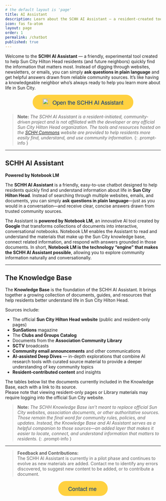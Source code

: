 ```yaml
---
# the default layout is 'page'
title: AI Assistant
description: Learn about the SCHH AI Assistant — a resident-created tool that helps you find and understand Sun City Hilton Head information more easily.
icon: fas fa-atom
layout: page
order: 1
permalink: /chatbot
published: true
---
```


<link rel="stylesheet" href="https://cdn.jsdelivr.net/npm/@shoelace-style/shoelace@2.18.0/cdn/themes/light.css" />

<style>
  .row {
    justify-content: center;
  }
  main h4 {
    margin: 0;
    font-size: clamp(0.5em, 2vw, 1em);
    font-weight: 400;
  }
  table {
      width: 100%;
      border-collapse: collapse;
      margin: 1em 0;
      font-size: 0.95rem;
      font-family: sans-serif;
  }

  th, td {
      padding: 0.6em 0.8em;
      text-align: left;
      border: 1px solid #ddd;
  }

  th {
      background-color: #f4f4f4;
      font-weight: 600;
  }

  tr:nth-child(even) {
      background-color: #fafafa;
  }

  tr:hover {
      background-color: #f1f7ff;
    }

  th:nth-child(3),
  td:nth-child(3) {
    display: none;
  }
  td {
    line-height: 1.4;
  }

    .button {
      position: relative;
      border-radius: 1000px;
      cursor: pointer;
      display: inline-flex;
      align-items: center;
      min-width: 6rem;
      text-decoration: none;
      transition: color 0.2s, background-color 0.2s, border-color 0.2s;
      border: 0.125rem solid rgb(255, 209, 64);
      font-family: PayPalOpen-Bold, "Helvetica Neue", Arial, sans-serif;
      font-size: 1.125rem;
      line-height: 1.5rem;
      font-weight: 400;
      padding: 0.625rem 1.875rem;
      background: rgb(255, 209, 64);
      color: rgb(0, 48, 135);
    }
    .content a.button:hover {
      color: unset !important;
      border-bottom: #ddd;
    }

    @media (max-width: calc(849px)) {
    h1.dynamic-title~.content {
        margin-top: .5em;
    }

    main h2 {
    margin: 1.5rem 0 1.25rem;
    }   
}

</style>

Welcome to the **SCHH AI Assistant** — a friendly, experimental tool created to help Sun City Hilton Head residents (and future neighbors) quickly find the information that matters most. Instead of digging through websites, newsletters, or emails, you can simply **ask questions in plain language** and get helpful answers drawn from reliable community sources. It’s like having a knowledgeable neighbor who’s always ready to help you learn more about life in Sun City.

<p style="text-align: center;">
<a href="https://notebooklm.google.com/notebook/0f446377-e804-4d34-baad-9c1b5676c437" class="button" target="_blank">
  <img src="{{ '/assets/img/notebooklm.svg' | relative_url }}" class="no-lightbox" alt="Start AI Chatbot" style="height: 24px; width: 24px; margin-right: 8px;">Open the SCHH AI Assistant
</a>
</p>

> **Note:** *The SCHH AI Assistant is a resident-initiated, community-driven project and is not affiliated with the developer or any official Sun City Hilton Head organization. The tools and resources hosted on the [SCHH Commons](https://www.schh-commons.org) website are provided to help residents more easily find, understand, and use community information.*
{: .prompt-info }

---

## SCHH AI Assistant  
**Powered by Notebook LM**

The **SCHH AI Assistant** is a friendly, easy-to-use chatbot designed to help residents quickly find and understand information about life in **Sun City Hilton Head**. Instead of searching through multiple websites, emails, and documents, you can simply **ask questions in plain language**—just as you would in a conversation—and receive clear, concise answers drawn from trusted community sources.

The Assistant is **powered by Notebook LM**, an innovative AI tool created by **Google** that transforms collections of documents into interactive, conversational notebooks. Notebook LM enables the Assistant to read and understand the materials that make up the Sun City knowledge base, connect related information, and respond with answers grounded in those documents.  In short, **Notebook LM is the technology “engine” that makes the SCHH AI Assistant possible**, allowing you to explore community information naturally and conversationally.

---

## The Knowledge Base

The **Knowledge Base** is the foundation of the SCHH AI Assistant. It brings together a growing collection of documents, guides, and resources that help residents better understand life in Sun City Hilton Head.

Sources include:  
- The official **Sun City Hilton Head website** (public and resident-only pages)  
- **SunSations** magazine  
- The **Clubs and Groups Catalog**  
- Documents from the **Association Community Library**  
- **SCTV** broadcasts  
- **Community email announcements** and other communications  
- **AI-assisted Deep Dives** — in-depth explorations that combine AI research tools with curated source material to provide a deeper understanding of key community topics  
- **Resident-contributed content** and insights  

The tables below list the documents currently included in the Knowledge Base, each with a link to its source.  
Please note that viewing resident-only pages or Library materials may require logging into the official Sun City website.

> **Note:** *The SCHH Knowledge Base isn’t meant to replace official Sun City websites, association documents, or other authoritative sources. Those remain the final word for community rules, policies, and updates. Instead, the Knowledge Base and AI Assistant serves as a helpful companion to those sources—an added layer that makes it easier to locate, connect, and understand information that matters to residents.*
{: .prompt-info }

---

> **Feedback and Contributions:**  
> The SCHH AI Assistant is currently in a pilot phase and continues to evolve as new materials are added. Contact me to identify any errors discovered, to suggest new content to be added, or to contribute a document.

<p style="text-align: center;">
<a href="/contact" class="button">
  <i class="far fa-envelope fa-fw me-1"></i>Contact me
</a>
</p>

<section id="docs"></docs>


<script src="https://cdn.jsdelivr.net/npm/marked/lib/marked.umd.js"></script>
<script type="module">
  import { marked } from "https://cdn.jsdelivr.net/npm/marked/lib/marked.esm.js";
  import 'https://cdn.jsdelivr.net/npm/@shoelace-style/shoelace/cdn/components/dialog/dialog.js';
  import 'https://cdn.jsdelivr.net/npm/@shoelace-style/shoelace/cdn/components/button/button.js';

  const isMobile = ('ontouchstart' in document.documentElement && /mobi/i.test(navigator.userAgent) );

  let dialog = document.createElement('sl-dialog');
  dialog.setAttribute('style', `--width: ${isMobile ? '100' : '80'}dvw;`);
  let markdownEl = document.createElement('div');
  dialog.appendChild(markdownEl);
  document.body.appendChild(dialog);

  fetch('https://www.schh-commons.org/knowledge-base/index.md')
  .then(resp => resp.text())
  .then(md => {
      let docsEl = document.getElementById('docs');
      docsEl.innerHTML = marked.parse(md);
      return docsEl;
  })
  .then(docsEl => {
      docsEl.querySelectorAll('a').forEach(a => {
        if (a.href.indexOf('https://www.schh-commons.org/knowledge-base') === 0) {
          a.addEventListener('click', (e) => {
            e.preventDefault();
            e.stopPropagation();
            fetch(`${a.href}.md`).then(resp => resp.text()).then(md => {
              markdownEl.innerHTML = marked.parse(md);
              dialog.show();
            });
          });
        } else {
          a.setAttribute('target', '_blank');
        }
      });
  });
</script>